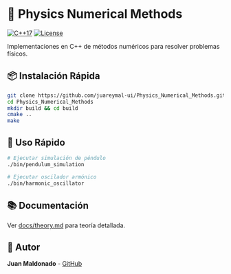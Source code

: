 # 🔬 Physics Numerical Methods

[![C++17](https://img.shields.io/badge/C++-17-blue.svg)](https://isocpp.org/)
[![License](https://img.shields.io/badge/License-MIT-green.svg)](LICENSE)

Implementaciones en C++ de métodos numéricos para resolver problemas físicos.

## 📦 Instalación Rápida

```bash
git clone https://github.com/juareymal-ui/Physics_Numerical_Methods.git
cd Physics_Numerical_Methods
mkdir build && cd build
cmake ..
make
```

## 🚀 Uso Rápido

```bash
# Ejecutar simulación de péndulo
./bin/pendulum_simulation

# Ejecutar oscilador armónico
./bin/harmonic_oscillator
```

## 📚 Documentación

Ver [docs/theory.md](docs/theory.md) para teoría detallada.

## 👤 Autor

**Juan Maldonado** - [GitHub](https://github.com/juareymal-ui)
